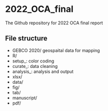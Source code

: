 # 2022_OCA_final

The Github repository for 2022 OCA final report


## File structure

- GEBCO 2020/ geospaital data for mapping
- R/
 - setup_: color coding
 - curate_: data cleaning
 - analysis_: analysis and output
- xlsx/
- data/
- fig/
- tab/
- manuscript/
- pdf/
